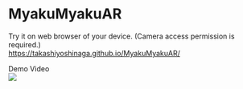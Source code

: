 # MyakuMyakuAR

Try it on web browser of your device. (Camera access permission is required.)<br>
https://takashiyoshinaga.github.io/MyakuMyakuAR/

Demo Video<br>
[![](https://img.youtube.com/vi/B9uemUsYGsU/0.jpg)](https://www.youtube.com/watch?v=B9uemUsYGsU)
